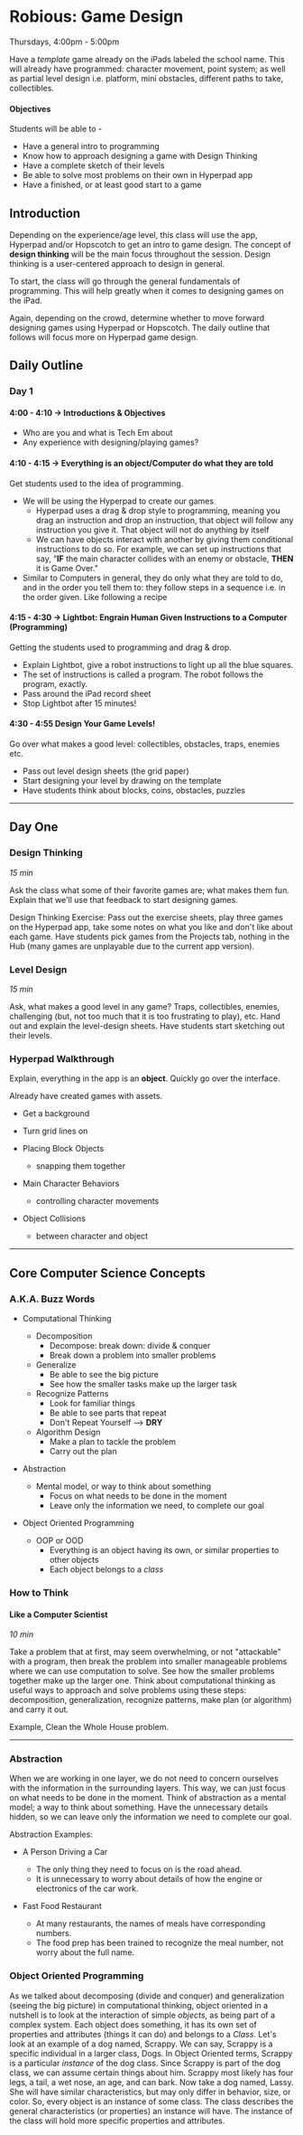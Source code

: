 # Robious: Game Design  

Thursdays, 4:00pm - 5:00pm   

Have a *template* game already on the iPads labeled the school name. This will already have programmed: character movement, point system; as well as partial level design i.e. platform, mini obstacles, different paths to take, collectibles.  

#### Objectives  
Students will be able to -  
* Have a general intro to programming  
* Know how to approach designing a game with Design Thinking  
* Have a complete sketch of their levels  
* Be able to solve most problems on their own in Hyperpad app  
* Have a finished, or at least good start to a game  

## Introduction  
Depending on the experience/age level, this class will use the app, Hyperpad and/or Hopscotch to get an intro to game design. The concept of **design thinking** will be the main focus throughout the session. Design thinking is a user-centered approach to design in general.  

To start, the class will go through the general fundamentals of programming. This will help greatly when it comes to designing games on the iPad.  

Again, depending on the crowd, determine whether to move forward designing games using Hyperpad or Hopscotch. The daily outline that follows will focus more on Hyperpad game design.  

## Daily Outline  

### Day 1  

#### 4:00 - 4:10 → Introductions & Objectives  
* Who are you and what is Tech Em about
* Any experience with designing/playing games?  

#### 4:10 - 4:15 → Everything is an object/Computer do what they are told  
Get students used to the idea of programming.  
* We will be using the Hyperpad to create our games  
  - Hyperpad uses a drag & drop style to programming, meaning you drag an instruction and drop an instruction, that object will follow any instruction you give it. That object will not do anything by itself  
  - We can have objects interact with another by giving them conditional instructions to do so. For example, we can set up instructions that say, “**IF** the main character collides with an enemy or obstacle, **THEN** it is Game Over."    
* Similar to Computers in general, they do only what they are told to do, and in the order you tell them to: they follow steps in a sequence i.e. in the order given. Like following a recipe  

#### 4:15 - 4:30 → Lightbot: Engrain Human Given Instructions to a Computer (Programming)  
Getting the students used to programming and drag & drop.  
* Explain Lightbot, give a robot instructions to light up all the blue squares.  
* The set of instructions is called a program. The robot follows the program, exactly.  
* Pass around the iPad record sheet  
* Stop Lightbot after 15 minutes!  

#### 4:30 - 4:55 Design Your Game Levels!  
Go over what makes a good level: collectibles, obstacles, traps, enemies etc.  
* Pass out  level design sheets (the grid paper)  
* Start designing your level by drawing on the template  
* Have students think about blocks, coins, obstacles, puzzles  

***  

## Day One  

### Design Thinking  

*15 min*  

Ask the class what some of their favorite games are; what makes them fun. Explain that we'll use that feedback to start designing games.  

Design Thinking Exercise: Pass out the exercise sheets, play three games on the Hyperpad app, take some notes on what you like and don't like about each game. Have students pick games from the Projects tab, nothing in the Hub (many games are unplayable due to the current app version).  

### Level Design  

*15 min*  

Ask, what makes a good level in any game? Traps, collectibles, enemies, challenging (but, not too much that it is too frustrating to play), etc. Hand out and explain the level-design sheets. Have students start sketching out their levels.  

### Hyperpad Walkthrough  

Explain, everything in the app is an **object**. Quickly go over the interface.  

Already have created games with assets.  

* Get a background  

* Turn grid lines on  

* Placing Block Objects
  - snapping them together  

* Main Character Behaviors  
  - controlling character movements  

* Object Collisions  
  - between character and object  
  
***  

## Core Computer Science Concepts  
### A.K.A. Buzz Words  

* Computational Thinking
  * Decomposition
    - Decompose: break down: divide & conquer
    - Break down a problem into smaller problems
  * Generalize
    - Be able to see the big picture
    - See how the smaller tasks make up the larger task
  * Recognize Patterns
    - Look for familiar things
    - Be able to see parts that repeat
    - Don't Repeat Yourself --> **DRY**
  * Algorithm Design
    - Make a plan to tackle the problem
    - Carry out the plan

* Abstraction
  * Mental model, or way to think about something
    - Focus on what needs to be done in the moment
    - Leave only the information we need, to complete our goal

* Object Oriented Programming
  * OOP or OOD
    - Everything is an object having its own, or similar properties to other objects
    - Each object belongs to a *class*

### How to Think
#### Like a Computer Scientist
*10 min*

Take a problem that at first, may seem overwhelming, or not "attackable" with a program, then break the problem into smaller manageable problems where we can use computation to solve. See how the smaller problems together make up the larger one. Think about computational thinking as useful ways to approach and solve problems using these steps: decomposition, generalization, recognize patterns, make plan (or algorithm) and carry it out.

Example, Clean the Whole House problem.

***  

### Abstraction

When we are working in one layer, we do not need to concern ourselves with the information in the surrounding layers. This way, we can just focus on what needs to be done in the moment. Think of abstraction as a mental model; a way to think about something. Have the unnecessary details hidden, so we can leave only the information we need to complete our goal.

Abstraction Examples:

* A Person Driving a Car
  - The only thing they need to focus on is the road ahead.
  - It is unnecessary to worry about details of how the engine or electronics of the car work.

* Fast Food Restaurant
  - At many restaurants, the names of meals have corresponding numbers.
  - The food prep has been trained to recognize the meal number, not worry about the full name.

### Object Oriented Programming

As we talked about decomposing (divide and conquer) and generalization (seeing the big picture) in computational thinking, object oriented in a nutshell is to look at the interaction of simple *objects*, as being part of a complex system. Each object does something, it has its own set of properties and attributes (things it can do) and belongs to a *Class*. Let's look at an example of a dog named, Scrappy. We can say, Scrappy is a specific individual in a larger class, Dogs. In Object Oriented terms, Scrappy is a particular *instance* of the dog class. Since Scrappy is part of the dog class, we can assume certain things about him. Scrappy most likely has four legs, a tail, a wet nose, an age, and can bark. Now take a dog named, Lassy. She will have similar characteristics, but may only differ in behavior, size, or color. So, every object is an instance of some class. The class describes the general characteristics (or properties) an instance will have. The instance of the class will hold more specific properties and attributes.  
